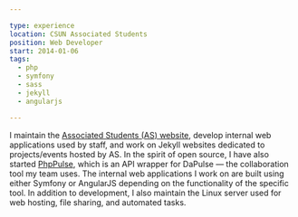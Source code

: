 ```yaml
---

type: experience
location: CSUN Associated Students
position: Web Developer
start: 2014-01-06
tags:
  - php
  - symfony
  - sass
  - jekyll
  - angularjs

---
```


I maintain the [Associated Students (AS) website](http://www.csun.edu/as/), develop internal web applications used by staff, and work on Jekyll websites dedicated to projects/events hosted by AS. In the spirit of open source, I have also started [PhpPulse](https://github.com/allejo/PhpPulse), which is an API wrapper for DaPulse &mdash; the collaboration tool my team uses. The internal web applications I work on are built using either Symfony or AngularJS depending on the functionality of the specific tool. In addition to development, I also maintain the Linux server used for web hosting, file sharing, and automated tasks.
